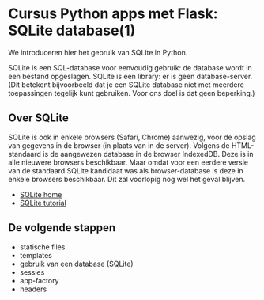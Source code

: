 Cursus Python apps met Flask: SQLite database(1)
================================================

We introduceren hier het gebruik van SQLite in Python.

SQLite is een SQL-database voor eenvoudig gebruik:
de database wordt in een bestand opgeslagen.
SQLite is een library: er is geen database-server.
(Dit betekent bijvoorbeeld dat je een SQLite database niet met meerdere toepassingen tegelijk kunt gebruiken. Voor ons doel is dat geen beperking.)

Over SQLite
-----------

SQLite is ook in enkele browsers (Safari, Chrome) aanwezig, voor de opslag van gegevens in de browser (in plaats van in de server).
Volgens de HTML-standaard is de aangewezen database in de browser IndexedDB.
Deze is in alle nieuwere browsers beschikbaar.
Maar omdat voor een eerdere versie van de standaard SQLite kandidaat was als browser-database is deze in enkele browsers beschikbaar.
Dit zal voorlopig nog wel het geval blijven.

* [SQLite home](https://sqlite.org)
* [SQLite tutorial](https://www.tutorialspoint.com/sqlite)


De volgende stappen
-------------------

* statische files
* templates
* gebruik van een database (SQLite)
* sessies
* app-factory
* headers
